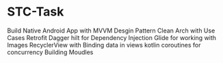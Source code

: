 # STC-Task
Build Native Android App with 
MVVM Desgin Pattern
Clean Arch with Use Cases
Retrofit
Dagger hilt for Dependency Injection
Glide for working with Images
RecyclerView with Binding data in views
kotlin coroutines for concurrency
Building Moudles
